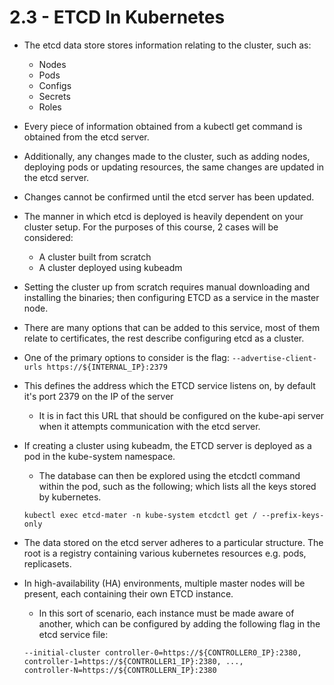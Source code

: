 # 2.3 - ETCD In Kubernetes

- The etcd data store stores information relating to the cluster, such as:
  - Nodes
  - Pods
  - Configs
  - Secrets
  - Roles
- Every piece of information obtained from a kubectl get command is obtained from the etcd server.
- Additionally, any changes made to the cluster, such as adding nodes, deploying
pods or updating resources, the same changes are updated in the etcd server.
- Changes cannot be confirmed until the etcd server has been updated.
- The manner in which etcd is deployed is heavily dependent on your cluster setup. For the purposes of this course, 2 cases will be considered:
  - A cluster built from scratch
  - A cluster deployed using kubeadm
- Setting the cluster up from scratch requires manual downloading and installing the binaries; then configuring ETCD as a service in the master node.
- There are many options that can be added to this service, most of them relate to certificates, the rest describe configuring etcd as a cluster.
- One of the primary options to consider is the flag: `--advertise-client-urls https://${INTERNAL_IP}:2379`
- This defines the address which the ETCD service listens on, by default it's port 2379 on the IP of the server
  - It is in fact this URL that should be configured on the kube-api server when it attempts communication with the etcd server.
- If creating a cluster using kubeadm, the ETCD server is deployed as a pod in the kube-system namespace.
  - The database can then be explored using the etcdctl command within the pod, such as the following; which lists all the keys stored by kubernetes.

  ```shell
  kubectl exec etcd-mater -n kube-system etcdctl get / --prefix-keys-only
  ```

- The data stored on the etcd server adheres to a particular structure. The root is a registry containing various kubernetes resources e.g. pods, replicasets.
- In high-availability (HA) environments, multiple master nodes will be present, each containing their own ETCD instance.
  - In this sort of scenario, each instance must be made aware of another, which can be configured by adding the following flag in the etcd service file:

  ```shell
  --initial-cluster controller-0=https://${CONTROLLER0_IP}:2380, controller-1=https://${CONTROLLER1_IP}:2380, ...,
  controller-N=https://${CONTROLLERN_IP}:2380
  ```


